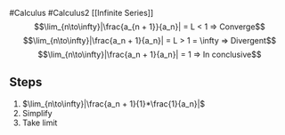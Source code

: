 #Calculus #Calculus2 [[Infinite Series]]
$$\lim_{n\to\infty}|\frac{a_{n + 1}}{a_n}| = L < 1 => Converge$$
$$\lim_{n\to\infty}|\frac{a_n + 1}{a_n}| = L > 1 = \infty => Divergent$$
$$\lim_{n\to\infty}|\frac{a_n + 1}{a_n}| = 1 => In conclusive$$
## Steps
1. $\lim_{n\to\infty}|\frac{a_n + 1}{1}*\frac{1}{a_n}|$
2. Simplify 
3. Take limit